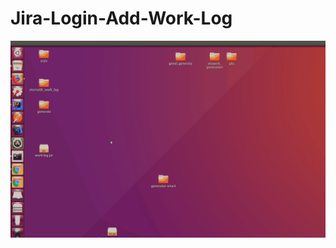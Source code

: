# Jira-Login-Add-Work-Log

![](https://github.com/ilkerbfl/Jira-Login-Add-Work-Log/blob/master/src/main/resources/work-log.gif)
